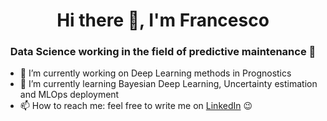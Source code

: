 <h1 align="center">Hi there 👋, I'm Francesco</h1>
<h3 align="center">Data Science working in the field of predictive maintenance 🤖</h3>

- 🔭 I’m currently working on Deep Learning methods in Prognostics
- 🌱 I’m currently learning Bayesian Deep Learning, Uncertainty estimation and MLOps deployment
- 📫 How to reach me: feel free to write me on [LinkedIn](https://www.linkedin.com/in/francesco-mrn/) 😉


<!--
**FrancescoMrn/francescomrn** is a ✨ _special_ ✨ repository because its `README.md` (this file) appears on your GitHub profile.
Here are some ideas to get you started:
- 🔭 I’m currently working on ...
- 🌱 I’m currently learning ...
- 👯 I’m looking to collaborate on ...
- 🤔 I’m looking for help with ...
- 💬 Ask me about ...
- 📫 How to reach me: ...
- 😄 Pronouns: ...
- ⚡ Fun fact: ...
-->
